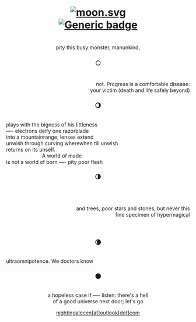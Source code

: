 <h1 align="center">
  <!-- real time -->
  <a href="https://moon-svg.minung.dev">
    <img src="https://moon-svg.minung.dev/moon.svg?theme=basic" alt="moon.svg" /><br>
  </a>
  <a href="https://shields.io/">
    <img src="https://img.shields.io/badge/Undeify-the Moon-grey.svg" alt="Generic badge" />
  </a>
</h1>


<div align="center">
  <p>
    <br>pity this busy monster, manunkind,
  </p>
</div>

<div align="right">
  <h3 align="center">
    🌕<br>
  </h3>
  <p>
    <br/>not. Progress is a comfortable disease:
    <br/>your victim (death and life safely beyond)
  </p>
</div>

<div align="left">
  <h3 align="center">
    🌖<br>
  </h3>  
  <p>
    <br>plays with the bigness of his littleness
    <br>—- electrons deify one razorblade
    <br>into a mountainrange; lenses extend
    <br>unwish through curving wherewhen till unwish
    <br>returns on its unself.
    <br>&nbsp;&nbsp;&nbsp;&nbsp;&nbsp;&nbsp;&nbsp;&nbsp;&nbsp;&nbsp;&nbsp;&nbsp;&nbsp;&nbsp;&nbsp;&nbsp;&nbsp;&nbsp;&nbsp;&nbsp;&nbsp;&nbsp;&nbsp;&nbsp;&nbsp;A world of made
    <br>is not a world of born —- pity poor flesh
  </p>
</div>

<div align="right">
  <h3 align="center">
    🌗<br>
  </h3>
  <p>
    <br/>
    <br/>
    <br/>and trees, poor stars and stones, but never this
    <br/>fine specimen of hypermagical
    <br/>
    <br/>
    <br/>
  </p>
</div>

<div align="left">
  <h3 align="center">
    🌘<br>
  </h3>
  <p>
    <br/>ultraomnipotence. We doctors know
    <br/>
  </p>
</div>

<div align="center">
  <h3 align="center">
    🌑<br>
  </h3>
  <p>
    <br/>a hopeless case if —- listen: there's a hell
    <br/>of a good universe next door; let's go
  </p>
  <a href="https://en.wikipedia.org/wiki/Common_nightingale#Cultural_connotations">
    nightingalecen[at]outlook[dot]com
  </a>
</div>
